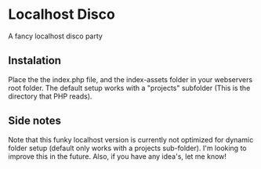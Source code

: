 # Localhost Disco
A fancy localhost disco party

## Instalation
Place the the index.php file, and the index-assets folder in your webservers root folder.
The default setup works with a "projects" subfolder (This is the directory that PHP reads).

## Side notes
Note that this funky localhost version is currently not optimized for dynamic folder setup (default only works with a projects sub-folder). I'm looking to improve this in the future. Also, if you have any idea's, let me know!
